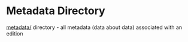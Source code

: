 # Metadata Directory
[metadata/](metadata) directory - all metadata (data about data) associated with an edition
